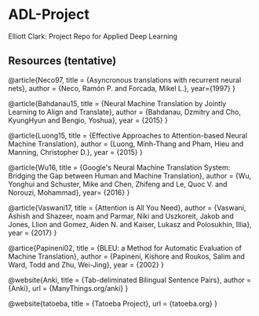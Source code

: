 # ADL-Project
Elliott Clark: Project Repo for Applied Deep Learning  

## Resources (tentative)  
@article{Neco97,
title = {Asyncronous translations with recurrent neural nets},
author = {Neco, Ramón P. and Forcada, Mikel L.},
year={1997}
}

@article{Bahdanau15,
title = {Neural Machine Translation by Jointly Learning to Align and Translate},
author = {Bahdanau, Dzmitry and Cho, KyungHyun and Bengio, Yoshua},
year = {2015}
}

@article{Luong15,
title = {Effective Approaches to Attention-based Neural Machine Translation},
author = {Luong, Minh-Thang and Pham, Hieu and Manning, Christopher D.},
year = {2015}
}

@article{Wu16,
title = {Google's Neural Machine Translation System: Bridging the Gap between Human and Machine Translation},
author = {Wu, Yonghui and Schuster, Mike and Chen, Zhifeng and Le, Quoc V. and Norouzi, Mohammad},
year= {2016}
}

@article{Vaswani17,
title = {Attention is All You Need},
author = {Vaswani, Ashish and Shazeer, noam and Parmar, Niki and Uszkoreit, Jakob and Jones, Llion and Gomez, Aiden N. and Kaiser, Lukasz and Polosukhin, Illia},
year = {2017}
}

@artice{Papineni02,
title = {BLEU: a Method for Automatic Evaluation of Machine Translation},
author = {Papineni, Kishore and Roukos, Salim and Ward, Todd and Zhu, Wei-Jing},
year = {2002}
}

@website{Anki,
title = {Tab-deliminated Bilingual Sentence Pairs},
author = {Anki},
url = {ManyThings.org/anki}
}

@website{tatoeba,
title = {Tatoeba Project},
url = {tatoeba.org}
}

